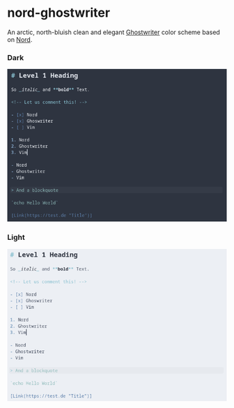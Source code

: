 # nord-ghostwriter
An arctic, north-bluish clean and elegant [Ghostwriter](https://github.com/wereturtle/ghostwriter) color scheme based on [Nord](https://github.com/arcticicestudio/nord). 

### Dark

![ghostwriter-nord](Nord/screenshot_dark.png)

### Light

![ghostwriter-nord](Nord/screenshot_light.png)

